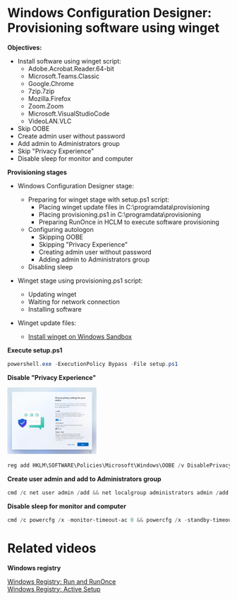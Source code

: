 # Windows Configuration Designer: Provisioning software using winget
<b>Objectives:</b>

* Install software using winget script:
    * Adobe.Acrobat.Reader.64-bit
    * Microsoft.Teams.Classic
    * Google.Chrome
    * 7zip.7zip
    * Mozilla.Firefox
    * Zoom.Zoom
    * Microsoft.VisualStudioCode
    * VideoLAN.VLC
* Skip OOBE
* Create admin user without password
* Add admin to Administrators group
* Skip "Privacy Experience"
* Disable sleep for monitor and computer

<b>Provisioning stages</b>

* Windows Configuration Designer stage:
    * Preparing for winget stage with setup.ps1 script:
        * Placing winget update files in C:\programdata\provisioning
        * Placing provisioning.ps1 in C:\programdata\provisioning
        * Preparing RunOnce in HCLM to execute software provisioning
    * Configuring autologon
        * Skipping OOBE
        * Skipping "Privacy Experience"
        * Creating admin user without password
        * Adding admin to Administrators group
    * Disabling sleep
* Winget stage using provisioning.ps1 script:
    * Updating winget
    * Waiting for network connection
    * Installing software

* Winget update files:
    * [Install winget on Windows Sandbox](https://learn.microsoft.com/en-us/windows/package-manager/winget/#install-winget-on-windows-sandbox) <br />

<b>Execute setup.ps1</b>

```powershell
powershell.exe -ExecutionPolicy Bypass -File setup.ps1
```

<b>Disable "Privacy Experience"</b>

<img src="img/privacySettings.png" width=40% height=40%>

```powershell
reg add HKLM\SOFTWARE\Policies\Microsoft\Windows\OOBE /v DisablePrivacyExperience /t REG_DWORD /d 1
```

<b>Create user admin and add to Administrators group </b>
```powershell
cmd /c net user admin /add && net localgroup administrators admin /add
```

<b>Disable sleep for monitor and computer</b>
```powershell
cmd /c powercfg /x -monitor-timeout-ac 0 && powercfg /x -standby-timeout-ac 0
```

# Related videos
<b>Windows registry</b>

[Windows Registry: Run and RunOnce](https://youtu.be/zgFzCq5uEPw) <br />
[Windows Registry: Active Setup](https://youtu.be/HrVJ7wdvfmo) <br />